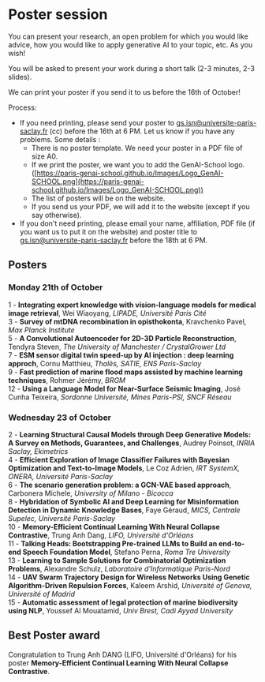 # Poster session 

You can present your research, an open problem for which you would like advice, how you would like to apply generative AI to your topic, etc. 
As you wish! 

You will be asked to present your work during a short talk (2-3 minutes, 2-3 slides). 

We can print your poster if you send it to us before the 16th of October! 

Process:

* If you need printing, please send your poster to gs.isn@universite-paris-saclay.fr (cc) before the 16th at 6 PM. Let us know if you have any problems.
Some details :
  * There is no poster template. We need your poster in a PDF file of size A0.
  * If we print the poster, we want you to add the GenAI-School logo. ([https://paris-genai-school.github.io/Images/Logo_GenAI-SCHOOL.png](https://paris-genai-school.github.io/Images/Logo_GenAI-SCHOOL.png))
  * The list of posters will be on the website.
  * If you send us your PDF, we will add it to the website (except if you say otherwise). 
* If you don't need printing, please email your name, affiliation, PDF file (if you want us to put it on the website) and poster title to gs.isn@universite-paris-saclay.fr before the 18th at 6 PM.
   
## Posters 
### Monday 21th of October
1 - **Integrating expert knowledge with vision-language models for medical image retrieval**, Wei Wiaoyang, _LIPADE, Université Paris Cité_ <br>
3 - **Survey of mtDNA recombination in opisthokonta**, Kravchenko Pavel, _Max Planck Institute_ <br>
5 - **A Convolutional Autoencoder for 2D-3D Particle Reconstruction**, Tendyra Steven, _The University of Manchester / CrystalGrower Ltd_<br>
7 - **ESM sensor digital twin speed-up by AI injection : deep learning approch**, Cornu Matthieu, _Thalès, SATIE, ENS Paris-Saclay_<br>
9 - **Fast prediction of marine flood maps assisted by machine learning techniques**, Rohmer Jérémy, _BRGM_<br>
12 - **Using a Language Model for Near-Surface Seismic Imaging**, José Cunha Teixeira, _Sordonne Université, Mines Paris-PSl, SNCF Réseau_<br>

### Wednesday 23 of October
2 - **Learning Structural Causal Models through Deep Generative Models: A Survey on Methods, Guarantees, and Challenges**, Audrey Poinsot, _INRIA Saclay, Ekimetrics_<br>
4 - **Efficient Exploration of Image Classifier Failures with Bayesian Optimization and Text-to-Image Models**, Le Coz Adrien, _IRT SystemX, ONERA, Université Paris-Saclay_<br>
6 - **The scenario generation problem: a GCN-VAE based approach**, Carbonera Michele, _University of Milano - Bicocca_<br>
8 - **Hybridation of Symbolic AI and Deep Learning for Misinformation Detection in Dynamic Knowledge Bases**, Faye Géraud, _MICS, Centrale Supelec, Université Paris-Saclay_<br>
10 -  **Memory-Efficient Continual Learning With Neural Collapse Contrastive**, Trung Anh Dang, _LIFO, Université d'Orléans_  <br>
11 - **Talking Heads: Bootstrapping Pre-trained LLMs to Build an end-to-end Speech Foundation Model**, Stefano Perna, _Roma Tre University_<br>
13 - **Learning to Sample Solutions for Combinatorial Optimization Problems**, Alexandre Schulz, _Laboratoire d'Informatique Paris-Nord_<br>
14 - **UAV Swarm Trajectory Design for Wireless Networks Using Genetic Algorithm-Driven Repulsion Forces**, Kaleem Arshid, _Université of Genova, Université of Madrid_<br>
15 - **Automatic assessment of legal protection of marine biodiversity using NLP**, Youssef Al Mouatamid, _Univ Brest, Cadi Ayyad University_<br>

## Best Poster award 
Congratulation to Trung Anh DANG (LIFO, Université d'Orléans) for his poster **Memory-Efficient Continual Learning With Neural Collapse Contrastive**. 
